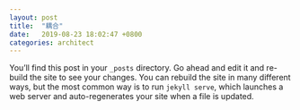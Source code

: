 ```yaml
---
layout: post
title:  "耦合"
date:   2019-08-23 18:02:47 +0800
categories: architect
---
```

You’ll find this post in your `_posts` directory. Go ahead and edit it and re-build the site to see your changes. You can rebuild the site in many different ways, but the most common way is to run `jekyll serve`, which launches a web server and auto-regenerates your site when a file is updated.
